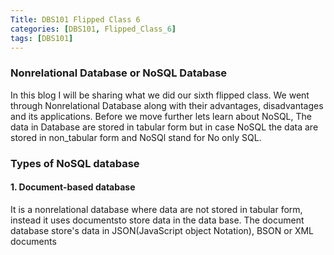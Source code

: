 ```yaml
---
Title: DBS101 Flipped Class 6
categories: [DBS101, Flipped_Class_6]
tags: [DBS101]
---
```


### Nonrelational Database or NoSQL Database

In this blog I will be sharing what we did our sixth flipped class. We went through Nonrelational Database along with their advantages, disadvantages and its applications. Before we move further lets learn about NoSQL, The data in Database are stored in tabular form but in case NoSQL the data are stored in non_tabular form and NoSQl stand for No only SQL.

### Types of NoSQL database

#### 1. Document-based database
It is a nonrelational database where data are not  stored in tabular form, instead it uses documentsto store data in the data base. The document database   store's data in JSON(JavaScript object Notation), BSON or XML documents
 
 
